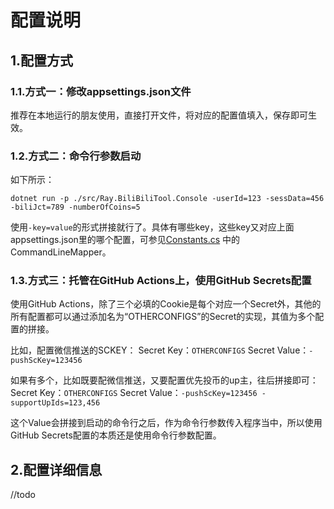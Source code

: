 # 配置说明

## 1.配置方式

### 1.1.方式一：修改appsettings.json文件
推荐在本地运行的朋友使用，直接打开文件，将对应的配置值填入，保存即可生效。
### 1.2.方式二：命令行参数启动
如下所示：

```
dotnet run -p ./src/Ray.BiliBiliTool.Console -userId=123 -sessData=456 -biliJct=789 -numberOfCoins=5
```

使用`-key=value`的形式拼接就行了。具体有哪些key，这些key又对应上面appsettings.json里的哪个配置，可参见[Constants.cs](https://github.com/RayWangQvQ/BiliBiliTool/blob/main/src/Ray.BiliBiliTool.Config/Constants.cs) 中的CommandLineMapper。

### 1.3.方式三：托管在GitHub Actions上，使用GitHub Secrets配置

使用GitHub Actions，除了三个必填的Cookie是每个对应一个Secret外，其他的所有配置都可以通过添加名为“OTHERCONFIGS”的Secret的实现，其值为多个配置的拼接。

比如，配置微信推送的SCKEY：
Secret Key：`OTHERCONFIGS`
Secret Value：`-pushScKey=123456`

如果有多个，比如既要配微信推送，又要配置优先投币的up主，往后拼接即可：
Secret Key：`OTHERCONFIGS`
Secret Value：`-pushScKey=123456 -supportUpIds=123,456`

这个Value会拼接到启动的命令行之后，作为命令行参数传入程序当中，所以使用GitHub Secrets配置的本质还是使用命令行参数配置。

## 2.配置详细信息

//todo

